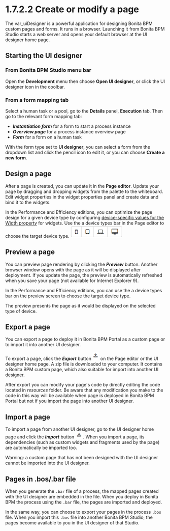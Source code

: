 # 1.7.2.2 Create or modify a page

The var\_uiDesigner is a powerful application for designing Bonita BPM custom pages and forms.
It runs in a browser. Launching it from Bonita BPM Studio starts a web server and opens your default browser at the UI designer home page.

## Starting the UI designer

### From Bonita BPM Studio menu bar

Open the **Development** menu then choose **Open UI designer**, or click the UI designer icon in the coolbar.

### From a form mapping tab

Select a human task or a pool, go to the **Details** panel, **Execution** tab. Then go to the relevant form mapping tab:

* **_Instantiation form_** for a form to start a process instance
* **_Overview page_** for a process instance overview page
* **_Form_** for a form on a human task

With the form type set to **UI designer**, you can select a form from the dropdown list and click the pencil icon to edit it, or you can choose **Create a new
form**.

## Design a page

After a page is created, you can update it in the **Page editor**. Update your page by dragging and dropping widgets from the palette to the whiteboard. Edit widget properties in
the widget properties panel and create data and bind it to the widgets.

In the Performance and Efficiency editions, you can optimize the page design for a given device type by configuring [device-specific values for the Width property](/widget-properties.md#widget-width) for widgets.
Use the a device types bar in the Page editor to choose the target device type.
![Device type selection](images/images-6_0/pb-resolution.png)

## Preview a page

You can preview page rendering by clicking the **_Preview_** button. Another browser window opens with the
page as it will be displayed after deployment. If you update the page, the preview is automatically refreshed when you save your page (not available for Internet Explorer 9).

In the Performance and Efficiency editions, you can use the a device types bar on the preview screen to choose the target device type.

The preview presents the page as it would be displayed on the selected type of device.

## Export a page

You can export a page to deploy it in Bonita BPM Portal as a custom page or to import it into another UI designer.

To export a page, click the **_Export_** button ![Export button](images/images-6_0/pb-export.png) on the Page editor or the UI designer home page. A zip file is downloaded
to your computer. It contains a Bonita BPM custom page, which also suitable for import into another UI designer.

After export you can modify your page's code by directly editing the code located in _resources_ folder. Be aware that any modification you make to the code in this way will
be available when page is deployed in Bonita BPM Portal but not if you import the page into another UI designer.

## Import a page

To import a page from another UI designer, go to the UI designer home page and click the **_Import_** button ![Import button](images/images-6_0/pb-import.png). When you
import a page, its dependencies (such as custom widgets and fragments used by the page) are automatically be imported too.

Warning: a custom page that has not been designed with the UI designer cannot be imported into the UI designer.

## Pages in .bos/.bar file

When you generate the `.bar` file of a process, the mapped pages created with the UI designer are embedded in the file. 
When you deploy in Bonita BPM the process using the `.bar` file, the pages are imported and deployed.

In the same way, you can choose to export your pages in the process `.bos` file. When you import this `.bos` file into another Bonita BPM Studio, the pages become available to you in the UI
designer of that Studio.